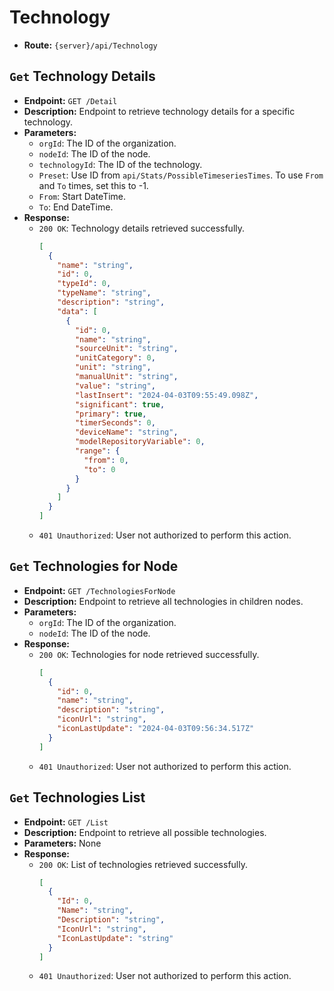 # Technology

- **Route:** `{server}/api/Technology`

## `Get` Technology Details

- **Endpoint:** `GET /Detail`
- **Description:** Endpoint to retrieve technology details for a specific technology.
- **Parameters:**
  - `orgId`: The ID of the organization.
  - `nodeId`: The ID of the node.
  - `technologyId`: The ID of the technology.
  - `Preset`: Use ID from `api/Stats/PossibleTimeseriesTimes`. To use `From` and `To` times, set this to -1.
  - `From`: Start DateTime.
  - `To`: End DateTime.
- **Response:**
  - `200 OK`: Technology details retrieved successfully.
    ```json
    [
      {
        "name": "string",
        "id": 0,
        "typeId": 0,
        "typeName": "string",
        "description": "string",
        "data": [
          {
            "id": 0,
            "name": "string",
            "sourceUnit": "string",
            "unitCategory": 0,
            "unit": "string",
            "manualUnit": "string",
            "value": "string",
            "lastInsert": "2024-04-03T09:55:49.098Z",
            "significant": true,
            "primary": true,
            "timerSeconds": 0,
            "deviceName": "string",
            "modelRepositoryVariable": 0,
            "range": {
              "from": 0,
              "to": 0
            }
          }
        ]
      }
    ]
    ```
  - `401 Unauthorized`: User not authorized to perform this action.

## `Get` Technologies for Node

- **Endpoint:** `GET /TechnologiesForNode`
- **Description:** Endpoint to retrieve all technologies in children nodes.
- **Parameters:**
  - `orgId`: The ID of the organization.
  - `nodeId`: The ID of the node.
- **Response:**
  - `200 OK`: Technologies for node retrieved successfully.
    ```json
    [
      {
        "id": 0,
        "name": "string",
        "description": "string",
        "iconUrl": "string",
        "iconLastUpdate": "2024-04-03T09:56:34.517Z"
      }
    ]
    ```
  - `401 Unauthorized`: User not authorized to perform this action.

## `Get` Technologies List

- **Endpoint:** `GET /List`
- **Description:** Endpoint to retrieve all possible technologies.
- **Parameters:** None
- **Response:**
  - `200 OK`: List of technologies retrieved successfully.
    ```json
    [
      {
        "Id": 0,
        "Name": "string",
        "Description": "string",
        "IconUrl": "string",
        "IconLastUpdate": "string"
      }
    ]
    ```
  - `401 Unauthorized`: User not authorized to perform this action.
